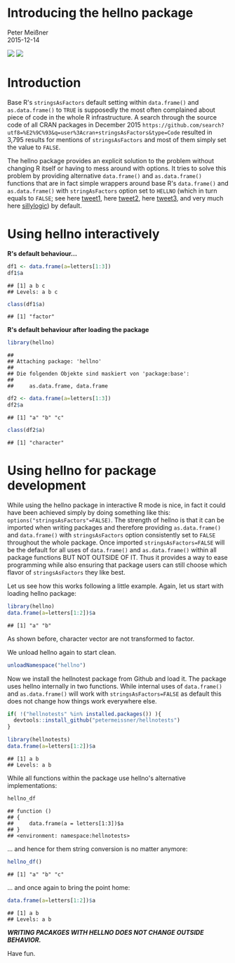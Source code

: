 # Introducing the hellno package
Peter Meißner  
2015-12-14  

![](http://cranlogs.r-pkg.org/badges/grand-total/hellno)
![](http://www.r-pkg.org/badges/version/hellno)


# Introduction

Base R's `stringsAsFactors` default setting within
  `data.frame()` and `as.data.frame()` to `TRUE` is supposedly the 
  most often complained about piece of code in the whole R infrastructure. 
  A search through the source code of all CRAN packages in December 2015 
  `https://github.com/search?utf8=%E2%9C%93&q=user%3Acran+stringsAsFactors&type=Code` 
  resulted in 3,795 results for mentions of `stringsAsFactors` and most of 
  them simply set the value to `FALSE`.
  
  The hellno package provides an explicit solution to the problem without 
  changing R itself or having to mess around with options. It tries to solve 
  this problem by providing alternative `data.frame()` and `as.data.frame()` 
  functions that are in fact simple wrappers around base R's `data.frame()` and 
  `as.data.frame()` with `stringAsFactors` option set to `HELLNO` 
  (which in turn equals to `FALSE`; see here
  [tweet1](https://twitter.com/quominus/status/661511485483450368), here [tweet2](https://twitter.com/xieyihui/status/655063106024964096), here [tweet3](https://twitter.com/stefanbache/status/672796075263180800), and very much here [sillylogic](https://github.com/nutterb/sillylogic/blob/master/README.md)) by default.

# Using hellno interactively

**R's default behaviour...**

```r
df1 <- data.frame(a=letters[1:3])
df1$a
```

```
## [1] a b c
## Levels: a b c
```

```r
class(df1$a)
```

```
## [1] "factor"
```


**R's default behaviour after loading the package**

```r
library(hellno)
```

```
## 
## Attaching package: 'hellno'
## 
## Die folgenden Objekte sind maskiert von 'package:base':
## 
##     as.data.frame, data.frame
```

```r
df2 <- data.frame(a=letters[1:3])
df2$a
```

```
## [1] "a" "b" "c"
```

```r
class(df2$a)
```

```
## [1] "character"
```

# Using hellno for package development

While using the hellno package in interactive R mode is nice, in fact it could 
have been achieved simply by doing something like this: `options("stringsAsFactors"=FALSE)`. 
The strength of hellno is that it can be imported when writing packages and therefore 
providing `as.data.frame()` and `data.frame()` with `stringsAsFactors` option 
consistently set to `FALSE` throughout the whole package. 
Once imported `stringsAsFactors=FALSE` will be the default for all uses of `data.frame()` and `as.data.frame()` within all package functions BUT NOT OUTSIDE OF IT. 
Thus it provides a way to ease programming while also ensuring that package users can
still choose which flavor of `stringsAsFactors` they like best. 


Let us see how this works following a little example. Again, let us start with loading hellno package:


```r
library(hellno)
data.frame(a=letters[1:2])$a 
```

```
## [1] "a" "b"
```

As shown before, character vector are not transformed to factor.

We unload hellno again to start clean. 


```r
unloadNamespace("hellno")
```

Now we install the hellnotest package from Github and load it. The package uses hellno internally in two functions. While internal uses of `data.frame()` and `as.data.frame()` will work with `stringsAsFactors=FALSE` as default this does not change how things work everywhere else. 



```r
if( !("hellnotests" %in% installed.packages()) ){
  devtools::install_github("petermeissner/hellnotests")
}

library(hellnotests)
data.frame(a=letters[1:2])$a 
```

```
## [1] a b
## Levels: a b
```

While all functions within the package use hellno's alternative implementations:


```r
hellno_df
```

```
## function () 
## {
##     data.frame(a = letters[1:3])$a
## }
## <environment: namespace:hellnotests>
```

... and hence for them string conversion is no matter anymore:


```r
hellno_df()
```

```
## [1] "a" "b" "c"
```


... and once again to bring the point home: 


```r
data.frame(a=letters[1:2])$a 
```

```
## [1] a b
## Levels: a b
```

***WRITING PACAKGES WITH HELLNO DOES NOT CHANGE OUTSIDE BEHAVIOR.***

Have fun. 
